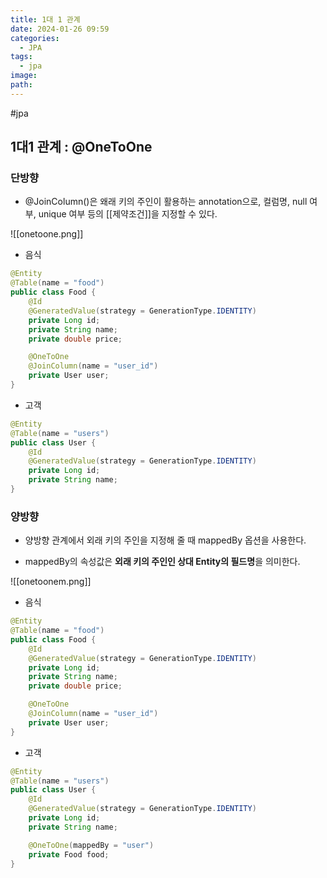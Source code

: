 ```yaml
---
title: 1대 1 관계
date: 2024-01-26 09:59
categories:
  - JPA
tags:
  - jpa
image: 
path:
---
```

#jpa 

## 1대1 관계 : @OneToOne
### 단방향
+ @JoinColumn()은 왜래 키의 주인이 활용하는 annotation으로, 컬럼명, null 여부, unique 여부 등의 [[제약조건]]을 지정할 수 있다.

![[onetoone.png]]

+ 음식
```java
@Entity
@Table(name = "food")
public class Food {
    @Id
    @GeneratedValue(strategy = GenerationType.IDENTITY)
    private Long id;
    private String name;
    private double price;

    @OneToOne
    @JoinColumn(name = "user_id")
    private User user;
}
```

+ 고객
```java
@Entity
@Table(name = "users")
public class User {
    @Id
    @GeneratedValue(strategy = GenerationType.IDENTITY)
    private Long id;
    private String name;
}
```

### 양방향
- 양방향 관계에서 외래 키의 주인을 지정해 줄 때 mappedBy 옵션을 사용한다.
+ mappedBy의 속성값은 **외래 키의 주인인 상대 Entity의 필드명**을 의미한다.

![[onetoonem.png]]

+ 음식

```java
@Entity
@Table(name = "food")
public class Food {
    @Id
    @GeneratedValue(strategy = GenerationType.IDENTITY)
    private Long id;
    private String name;
    private double price;

    @OneToOne
    @JoinColumn(name = "user_id")
    private User user;
}
```

+ 고객
```java
@Entity
@Table(name = "users")
public class User {
    @Id
    @GeneratedValue(strategy = GenerationType.IDENTITY)
    private Long id;
    private String name;

    @OneToOne(mappedBy = "user")
    private Food food;
}
```
